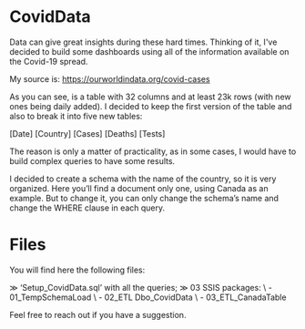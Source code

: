 # CovidData

Data can give great insights during these hard times. Thinking of it, I've decided to build some dashboards using all of the information available on the Covid-19 spread.

My source is: https://ourworldindata.org/covid-cases

As you can see, is a table with 32 columns and at least 23k rows (with new ones being daily added). 
I decided to keep the first version of the table and also to break it into five new tables:

[Date]
[Country]
[Cases]
[Deaths]
[Tests]

The reason is only a matter of practicality, as in some cases, I would have to build complex queries to have some results. 

I decided to create a schema with the name of the country, so it is very organized. Here you’ll find a document only one, using Canada as an example. But to change it, you can only change the schema’s name and change the WHERE clause in each query.

# Files

You will find here the following files: 

≫ ‘Setup_CovidData.sql’ with all the queries;
≫ 03 SSIS packages: \\
	- 01_TempSchemaLoad \\
	- 02_ETL Dbo_CovidData \\
	- 03_ETL_CanadaTable


Feel free to reach out if you have a suggestion.

